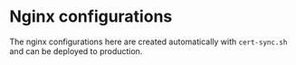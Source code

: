 # Nginx configurations

The nginx configurations here are created automatically with `cert-sync.sh` and can be deployed to production.
